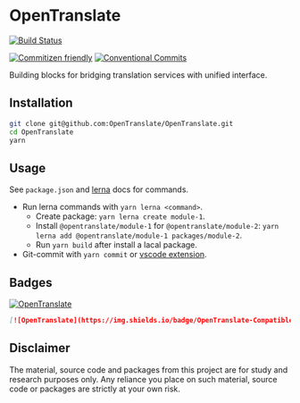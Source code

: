 # OpenTranslate

[![Build Status](https://travis-ci.com/OpenTranslate/OpenTranslate.svg?branch=master)](https://travis-ci.com/OpenTranslate/OpenTranslate)

[![Commitizen friendly](https://img.shields.io/badge/commitizen-friendly-brightgreen.svg?maxAge=2592000)](http://commitizen.github.io/cz-cli/)
[![Conventional Commits](https://img.shields.io/badge/Conventional%20Commits-1.0.0-brightgreen.svg?maxAge=2592000)](https://conventionalcommits.org)

Building blocks for bridging translation services with unified interface.

## Installation

```bash
git clone git@github.com:OpenTranslate/OpenTranslate.git
cd OpenTranslate
yarn
```

## Usage

See `package.json` and [lerna](https://github.com/lerna/lerna) docs for commands.

- Run lerna commands with `yarn lerna <command>`.
  - Create package: `yarn lerna create module-1`.
  - Install `@opentranslate/module-1` for `@opentranslate/module-2`: `yarn lerna add @opentranslate/module-1 packages/module-2`.
  - Run `yarn build` after install a lacal package.
- Git-commit with `yarn commit` or [vscode extension](https://marketplace.visualstudio.com/items?itemName=KnisterPeter.vscode-commitizen).

## Badges

[![OpenTranslate](https://img.shields.io/badge/OpenTranslate-Compatible-brightgreen)](https://github.com/OpenTranslate)

```markdown
[![OpenTranslate](https://img.shields.io/badge/OpenTranslate-Compatible-brightgreen)](https://github.com/OpenTranslate)
```

## Disclaimer

The material, source code and packages from this project are for study and research purposes only. Any reliance you place on such material, source code or packages are strictly at your own risk.
